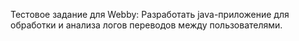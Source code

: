 Тестовое задание для Webby: Разработать java-приложение для обработки и анализа логов переводов между пользователями. 
